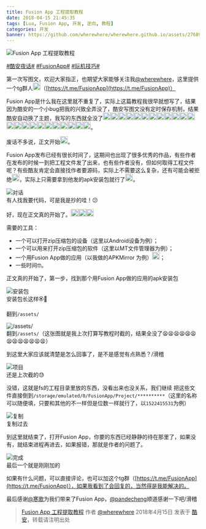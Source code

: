 ```yaml
---
title: Fusion App 工程提取教程
date: 2018-04-15 21:45:35
tags: [Lua, Fusion App, 开发, 逆向, 教程]
categories: 开发
banner: https://github.com/wherewhere/wherewhere.github.io/assets/27689196/c6591bdc-d19c-442b-8dce-285965051026
---
```

![Fusion App 工程提取教程](https://github.com/wherewhere/wherewhere.github.io/assets/27689196/c6591bdc-d19c-442b-8dce-285965051026)

[#酷安夜话#](https://www.coolapk.com/t/酷安夜话) [#FusionApp#](https://www.coolapk.com/t/FusionApp) [#玩机技巧#](https://www.coolapk.com/t/玩机技巧)

第一次写图文，欢迎大家指正，也期望大家能够关注我[@wherewhere](https://www.coolapk.com/u/wherewhere)，这里提供一个tg群人<img class="emoji" src="https://github.com/wherewhere/wherewhere.github.io/assets/27689196/a41c4103-50a4-4619-a2ca-19dcb8c3d784" alt="滑稽" />（[https://t.me/FusionApp](https://t.me/FusionApp)）

Fusion App是什么我在这里就不重复了，实际上这篇教程我很早就想写了，结果因为酷安的一个小bug把我的兴致全弄没了，酷安写图文没有定时保存机制，结果酷安自动换了主题，我写的东西就全没了<img class="emoji" src="https://github.com/wherewhere/wherewhere.github.io/assets/27689196/447148d6-2e28-4c58-8bf0-f5ae0159c4d4" alt="阴险" /><img class="emoji" src="https://github.com/wherewhere/wherewhere.github.io/assets/27689196/447148d6-2e28-4c58-8bf0-f5ae0159c4d4" alt="阴险" /><img class="emoji" src="https://github.com/wherewhere/wherewhere.github.io/assets/27689196/447148d6-2e28-4c58-8bf0-f5ae0159c4d4" alt="阴险" /><img class="emoji" src="https://github.com/wherewhere/wherewhere.github.io/assets/27689196/447148d6-2e28-4c58-8bf0-f5ae0159c4d4" alt="阴险" /><img class="emoji" src="https://github.com/wherewhere/wherewhere.github.io/assets/27689196/0cc25f2e-a30d-4b9e-86f3-0b5a22388610" alt="泪" /><img class="emoji" src="https://github.com/wherewhere/wherewhere.github.io/assets/27689196/0cc25f2e-a30d-4b9e-86f3-0b5a22388610" alt="泪" /><img class="emoji" src="https://github.com/wherewhere/wherewhere.github.io/assets/27689196/0cc25f2e-a30d-4b9e-86f3-0b5a22388610" alt="泪" /><img class="emoji" src="https://github.com/wherewhere/wherewhere.github.io/assets/27689196/0cc25f2e-a30d-4b9e-86f3-0b5a22388610" alt="泪" /><img class="emoji" src="https://github.com/wherewhere/wherewhere.github.io/assets/27689196/0cc25f2e-a30d-4b9e-86f3-0b5a22388610" alt="泪" /><img class="emoji" src="https://github.com/wherewhere/wherewhere.github.io/assets/27689196/0cc25f2e-a30d-4b9e-86f3-0b5a22388610" alt="泪" /><img class="emoji" src="https://github.com/wherewhere/wherewhere.github.io/assets/27689196/0cc25f2e-a30d-4b9e-86f3-0b5a22388610" alt="泪" /><img class="emoji" src="https://github.com/wherewhere/wherewhere.github.io/assets/27689196/0cc25f2e-a30d-4b9e-86f3-0b5a22388610" alt="泪" /><img class="emoji" src="https://github.com/wherewhere/wherewhere.github.io/assets/27689196/0cc25f2e-a30d-4b9e-86f3-0b5a22388610" alt="泪" /><img class="emoji" src="https://github.com/wherewhere/wherewhere.github.io/assets/27689196/0cc25f2e-a30d-4b9e-86f3-0b5a22388610" alt="泪" /><img class="emoji" src="https://github.com/wherewhere/wherewhere.github.io/assets/27689196/0cc25f2e-a30d-4b9e-86f3-0b5a22388610" alt="泪" /><img class="emoji" src="https://github.com/wherewhere/wherewhere.github.io/assets/27689196/0cc25f2e-a30d-4b9e-86f3-0b5a22388610" alt="泪" /><img class="emoji" src="https://github.com/wherewhere/wherewhere.github.io/assets/27689196/0cc25f2e-a30d-4b9e-86f3-0b5a22388610" alt="泪" /><img class="emoji" src="https://github.com/wherewhere/wherewhere.github.io/assets/27689196/0cc25f2e-a30d-4b9e-86f3-0b5a22388610" alt="泪" /><img class="emoji" src="https://github.com/wherewhere/wherewhere.github.io/assets/27689196/0cc25f2e-a30d-4b9e-86f3-0b5a22388610" alt="泪" /><img class="emoji" src="https://github.com/wherewhere/wherewhere.github.io/assets/27689196/0cc25f2e-a30d-4b9e-86f3-0b5a22388610" alt="泪" /><img class="emoji" src="https://github.com/wherewhere/wherewhere.github.io/assets/27689196/0cc25f2e-a30d-4b9e-86f3-0b5a22388610" alt="泪" /><img class="emoji" src="https://github.com/wherewhere/wherewhere.github.io/assets/27689196/0cc25f2e-a30d-4b9e-86f3-0b5a22388610" alt="泪" /><img class="emoji" src="https://github.com/wherewhere/wherewhere.github.io/assets/27689196/0cc25f2e-a30d-4b9e-86f3-0b5a22388610" alt="泪" />。

废话不多说，正文开始<img class="emoji" src="https://github.com/wherewhere/wherewhere.github.io/assets/27689196/13e011f2-db17-4ae4-bc8d-e03db713dfa7" alt="流汗滑稽" />。

Fusion App发布已经有很长时间了，这期间也出现了很多优秀的作品，有些作者在发布的时候一到把工程文件发了出来，也有些作者没有，但如何取得工程文件呢？有些酷友肯定会直接找作者要源码，实际上不需要这么复杂，还有可能会被拒绝<img class="emoji" src="https://github.com/wherewhere/wherewhere.github.io/assets/27689196/13e011f2-db17-4ae4-bc8d-e03db713dfa7" alt="流汗滑稽" />，实际上只需要拿到他发的apk安装包就行了<img class="emoji" src="https://github.com/wherewhere/wherewhere.github.io/assets/27689196/d19db88e-c656-4444-93ce-2e3d54e69a4b" alt="doge原谅ta" />。<!--more-->

<img src="https://github.com/wherewhere/wherewhere.github.io/assets/27689196/9ed46191-15f3-49dd-bcd3-cedcf3e4c419" alt="对话" />
<figcaption>有人找我要代码，可是我是抄的哇！😕</figcaption>

好，现在正文真的开始了。<img class="emoji" src="https://github.com/wherewhere/wherewhere.github.io/assets/27689196/39550772-d9e5-4b32-a9e7-e96aa418b981" alt="稽滑" /><img alt="斗鸡眼滑稽" src="https://github.com/wherewhere/wherewhere.github.io/assets/27689196/ae6742e1-0243-48e6-852e-364bf7f713b6" class="emoji" /><img class="emoji" src="https://github.com/wherewhere/wherewhere.github.io/assets/27689196/a41c4103-50a4-4619-a2ca-19dcb8c3d784" alt="滑稽" />

需要的工具：

- 一个可以打开zip压缩包的设备（这里以Android设备为例）；
- 一个可以用来打开zip压缩包的软件（这里以MT文件管理器为例）；
- 一个用Fusion App做的应用（以我做的APKMirror 为例）<img class="emoji" src="https://github.com/wherewhere/wherewhere.github.io/assets/27689196/13e011f2-db17-4ae4-bc8d-e03db713dfa7" alt="流汗滑稽" />；
- 一些时间🤓。

正文真的开始了，第一步，找到那个用Fusion App做的应用的apk安装包

<img src="https://github.com/wherewhere/wherewhere.github.io/assets/27689196/8ee40f4e-653d-42bd-ba28-0f7df0ad3b56" alt="安装包" />
<figcaption>安装包长这样🏵️🐔</figcaption>

翻到`/assets/`

<img src="https://github.com/wherewhere/wherewhere.github.io/assets/27689196/4519c036-6ae0-466d-82e7-be078fe2bd6c" alt="/assets/" />
<figcaption>翻到<code>/assets/</code>（这张图就是我上次打算写教程时截的，结果全没了😫😫😫😫😫😫😫😫😫😫😫😫😫）</figcaption>

到这里大家应该就清楚是怎么回事了，是不是感觉有点熟悉？/滑稽

<img src="https://github.com/wherewhere/wherewhere.github.io/assets/27689196/c9b17f27-97b8-479f-b462-25ed803b0c7e" alt="项目" />
<figcaption>还是上次截的😓</figcaption>

没错，这就是fs的工程目录里放的东西，没看出来也没关系，我们继续
把这些文件直接倒到`/storage/emulated/0/FusionApp/Project/**********`（这里的名称可以随便填，只要和其他的不一样但是位数一样就行了，以`1522415531`为例）

<img src="https://github.com/wherewhere/wherewhere.github.io/assets/27689196/3eb0200d-ee78-482c-a404-4c5417741877" alt="复制" />
<figcaption>复制过去</figcaption>

到这里就结束了，打开Fusion App，你要的东西已经静静的待在那里了，如果没有，就结束进程再进去，如果报错，那就是作者的问题了。

<img src="https://github.com/wherewhere/wherewhere.github.io/assets/27689196/c3438d2a-2ece-4ab1-bec4-2f1a8713113e" alt="完成" />
<figcaption>最后一个就是刚刚加的</figcaption>

如果有什么问题，可以直接评论，也可以加这个tg群（[https://t.me/FusionApp](https://t.me/FusionApp)），如果我看到了会回复的，当然得是我能解决的。

最后感谢[@寒歌](https://www.coolapk.com/u/寒歌)为我们带来了Fusion App，[@pandecheng](https://www.coolapk.com/u/pandecheng)顺道感谢一下吧/滑稽

> [Fusion App 工程提取教程](https://www.coolapk.com/feed/6170506?shareKey=MzQzMzNiNDgxOWRkNjYzMTI0MWU) 作者 [@wherewhere](https://www.coolapk.com/u/wherewhere) 2018年4月15日 发表于 [酷安](https://www.coolapk.com "Coolapk")，转载请注明出处

<style>
  img.emoji {
    height: 20px;
    width: 20px;
    margin-bottom: -4px !important;
    display: unset;
  }
</style>
